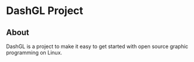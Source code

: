 # DashGL Project

## About

DashGL is a project to make it easy to get started with open source graphic programming on Linux. 
